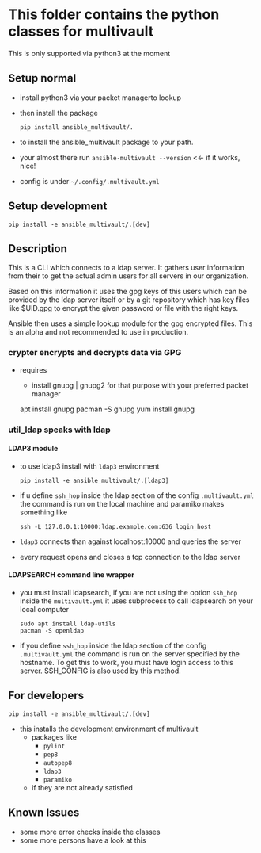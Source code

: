 # This folder contains the python classes for multivault

This is only supported via python3 at the moment

## Setup normal

* install python3 via your packet managerto lookup
* then install the package

      pip install ansible_multivault/.

* to install the ansible_multivault package to your path.
* your almost there run `ansible-multivault --version` <<- if it works, nice!
* config is under `~/.config/.multivault.yml`

## Setup development

    pip install -e ansible_multivault/.[dev]

## Description

This is a CLI which connects to a ldap server.
It gathers user information from their to
get the actual admin users for all servers in our organization.

Based on this information it uses the gpg keys of this users
which can be provided by the ldap server itself or by a git
repository which has key files like $UID.gpg to encrypt the
given password or file with the right keys.

Ansible then uses a simple lookup module for the gpg encrypted
files. This is an alpha and not recommended to use in production.

### crypter encrypts and decrypts data via GPG

* requires
  * install gnupg | gnupg2 for that purpose with your preferred packet manager

  apt install gnupg
  pacman -S gnupg
  yum install gnupg

### util_ldap speaks with ldap

#### LDAP3 module

* to use ldap3 install with `ldap3` environment

      pip install -e ansible_multivault/.[ldap3]

* if u define `ssh_hop` inside the ldap section of
  the config `.multivault.yml` the command is run on
  the local machine and paramiko makes something like

      ssh -L 127.0.0.1:10000:ldap.example.com:636 login_host

* `ldap3` connects than against localhost:10000 and queries the server
* every request opens and closes a tcp connection to the ldap server

#### LDAPSEARCH command line wrapper

* you must install ldapsearch, if you are not using
  the option `ssh_hop` inside the `multivault.yml`
  it uses subprocess to call ldapsearch on your local computer

      sudo apt install ldap-utils
      pacman -S openldap

* if you define `ssh_hop` inside the ldap section of
  the config `.multivault.yml` the command is run on
  the server specified by the hostname. To get this to work,
  you must have login access to this server. SSH_CONFIG is also used
  by this method.

## For developers

    pip install -e ansible_multivault/.[dev]

* this installs the development environment of multivault
  * packages like
    * `pylint`
    * `pep8`
    * `autopep8`
    * `ldap3`
    * `paramiko`
  * if they are not already satisfied

## Known Issues

* some more error checks inside the classes
* some more persons have a look at this
